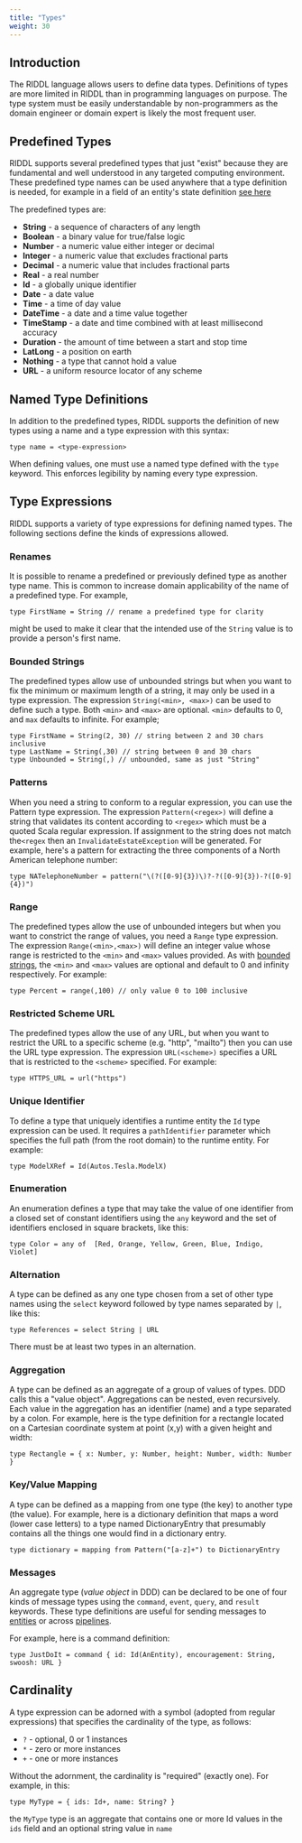 ```yaml
---
title: "Types"
weight: 30
---
```


## Introduction
The RIDDL language allows users to define data types. Definitions of types
are more limited in RIDDL than in programming languages on purpose. The
type system must be easily understandable by non-programmers as the domain
engineer or domain expert is likely the most frequent user. 

## Predefined Types
RIDDL supports several predefined types that just "exist" because they are
fundamental and well understood in any targeted computing environment. These 
predefined type names can be used anywhere that a type definition is needed,
for example in a field of an entity's state definition 
[see here](domain/context/entity/state)

The predefined  types are: 
* **String** - a sequence of characters of any length 
* **Boolean** - a binary value for true/false logic
* **Number**  - a numeric value either integer or decimal
* **Integer** - a numeric value that excludes fractional parts
* **Decimal** - a numeric value that includes fractional parts
* **Real** - a real number
* **Id** - a globally unique identifier
* **Date** - a date value
* **Time** - a time of day value
* **DateTime** - a date and a time value together
* **TimeStamp** - a date and time combined with at least millisecond accuracy
* **Duration** - the amount of time between a start and stop time
* **LatLong** - a position on earth
* **Nothing** - a type that cannot hold a value
* **URL** - a uniform resource locator of any scheme


## Named Type Definitions
In addition to the predefined types, RIDDL supports the definition of new 
types using a name and a type expression with this syntax:
```riddl
type name = <type-expression>
```

When defining values, one must use a named type defined with the 
`type` keyword. This enforces legibility by naming every type expression.
 
## Type Expressions
RIDDL supports a variety of type expressions for defining named types. The
following sections define the kinds of expressions allowed.

### Renames
It is possible to rename a predefined or previously defined type as another 
type name.  This is common to increase domain applicability of the name of 
a predefined type. For example,
```riddl
type FirstName = String // rename a predefined type for clarity
```
might be used to make it clear that the intended use of the `String` value
is to provide a person's first name.

### Bounded Strings
The predefined types allow use of unbounded strings but when you want to
fix the minimum or maximum length of a string, it may only be used in a type
expression. The expression `String(<min>, <max>)` can be used to define such 
a type. Both `<min>` and `<max>` are optional. `<min>` defaults to 0, and 
`max` defaults to infinite. For example;
```riddl
type FirstName = String(2, 30) // string between 2 and 30 chars inclusive
type LastName = String(,30) // string between 0 and 30 chars
type Unbounded = String(,) // unbounded, same as just "String"
```

### Patterns
When you need a string to conform to a regular expression, you can use the 
Pattern type expression. The expression `Pattern(<regex>)` will define a 
string that validates its content according to `<regex>` which must be a 
quoted Scala regular expression.  If assignment to the string does not match 
the`<regex` then an `InvalidateEstateException` will be generated. For example,
here's a pattern for extracting the three components of a North American 
telephone number: 
```riddl
type NATelephoneNumber = pattern("\(?([0-9]{3})\)?-?([0-9]{3})-?([0-9]{4})")
```

### Range
The predefined types allow the use of unbounded integers but when you want 
to constrict the range of values, you need a `Range` type expression.  The 
expression `Range(<min>,<max>)` will define an integer value whose range is 
restricted to the `<min>` and `<max>` values provided.  As with [bounded 
strings](./types#Bounded_Strings), the `<min>` and `<max>` values are 
optional and default to 0 and infinity respectively. For example:
```riddl
type Percent = range(,100) // only value 0 to 100 inclusive
```

### Restricted Scheme URL
The predefined types allow the use of any URL, but when you want to 
restrict the URL to a specific scheme (e.g. "http", "mailto") then you can 
use the URL type expression. The expression `URL(<scheme>)` specifies a URL 
that is restricted to the `<scheme>` specified. For example:
```riddl
type HTTPS_URL = url("https")
```

### Unique Identifier
To define a type that uniquely identifies a runtime entity the `Id` type 
expression can be used.  It requires a `pathIdentifier` parameter which 
specifies the full path (from the root domain) to the runtime entity.  For 
example:
```riddl
type ModelXRef = Id(Autos.Tesla.ModelX)
```

### Enumeration
An enumeration defines a type that may take the value of one identifier from a
closed set of constant identifiers using the `any` keyword and the set of
identifiers enclosed in square brackets, like this:
```
type Color = any of  [Red, Orange, Yellow, Green, Blue, Indigo, Violet]
```

### Alternation
A type can be defined as any one type chosen from a set of other type names 
using the `select` keyword followed by type names separated by `|`, like this:
 
```
type References = select String | URL
```

There must be at least two types in an alternation. 

### Aggregation
A type can be defined as an aggregate of a group of values of types. DDD calls
this a "value object".  Aggregations can be nested, even recursively. Each 
value in the aggregation has an identifier (name) and a type separated by a 
colon. For example, here is the type definition for a rectangle located on a 
Cartesian coordinate system at point (x,y) with a given height and width:
```
type Rectangle = { x: Number, y: Number, height: Number, width: Number }
```

### Key/Value Mapping
A type can be defined as a mapping from one type (the key) to another type 
(the value). For example, here is a dictionary definition that maps a word 
(lower case letters) to a type named DictionaryEntry that presumably 
contains all the things one would find in a dictionary entry. 
```riddl
type dictionary = mapping from Pattern("[a-z]+") to DictionaryEntry
```

### Messages
An aggregate type (_value object_ in DDD) can be declared to be one of four
kinds of message types using the `command`, `event`, `query`, and `result` 
keywords. These type definitions are useful for sending messages to 
[entities](../hierarchy/domain/context/entity) or across
[pipelines](../hierarchy/domain/pipeline).  

For example, here is a command definition:
```riddl
type JustDoIt = command { id: Id(AnEntity), encouragement: String, swoosh: URL }
```

## Cardinality
A type expression can be adorned with a symbol (adopted from regular
expressions) that specifies the cardinality of the type, as follows:
* `?` - optional, 0 or 1 instances
* `*` - zero or more instances
* `+` - one or more instances

Without the adornment, the cardinality is "required" (exactly one).
For example, in this:
```
type MyType = { ids: Id+, name: String? }
```
the `MyType` type is an aggregate that contains one or more Id values 
in the `ids` field and an optional string value in `name`
